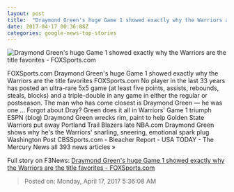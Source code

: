 ```yaml
---
layout: post
title:  "Draymond Green's huge Game 1 showed exactly why the Warriors are the title favorites - FOXSports.com"
date: 2017-04-17 00:36:08Z
categories: google-news-top-stories
---
```


![Draymond Green's huge Game 1 showed exactly why the Warriors are the title favorites - FOXSports.com](http://b.fssta.com/uploads/2017/04/usatsi_10016441.vresize.1200.630.high.0.jpg)

FOXSports.com Draymond Green's huge Game 1 showed exactly why the Warriors are the title favorites FOXSports.com No player in the last 33 years has posted an ultra-rare 5x5 game (at least five points, assists, rebounds, steals, blocks) and a triple-double in any game in either the regular or postseason. The man who has come closest is Draymond Green — he was one ... Forgot about Dray? Green does it all in Warriors' Game 1 triumph ESPN (blog) Draymond Green wrecks rim, paint to help Golden State Warriors put away Portland Trail Blazers late NBA.com Draymond Green shows why he's the Warriors' snarling, sneering, emotional spark plug Washington Post CBSSports.com - Bleacher Report - USA TODAY - The Mercury News all 393 news articles »


Full story on F3News: [Draymond Green's huge Game 1 showed exactly why the Warriors are the title favorites - FOXSports.com](http://www.f3nws.com/n/uFAPgB)

> Posted on: Monday, April 17, 2017 5:36:08 AM
